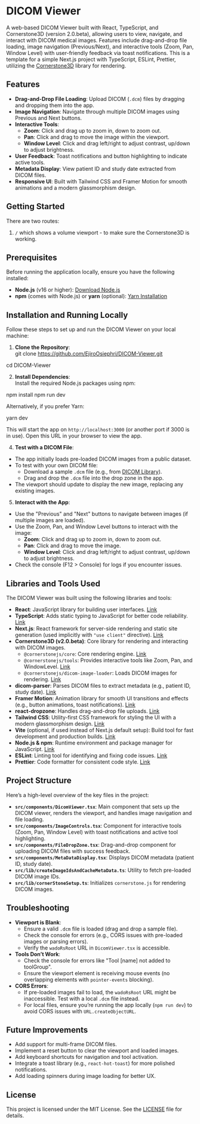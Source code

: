 # DICOM Viewer

A web-based DICOM Viewer built with React, TypeScript, and Cornerstone3D (version 2.0.beta), allowing users to view, navigate, and interact with DICOM medical images. Features include drag-and-drop file loading, image navigation (Previous/Next), and interactive tools (Zoom, Pan, Window Level) with user-friendly feedback via toast notifications. This is a template for a simple Next.js project with TypeScript, ESLint, Prettier, utilizing the [Cornerstone3D](https://github.com/cornerstonejs/cornerstone3D-beta) library for rendering.

## Features

- **Drag-and-Drop File Loading**: Upload DICOM (`.dcm`) files by dragging and dropping them into the app.
- **Image Navigation**: Navigate through multiple DICOM images using Previous and Next buttons.
- **Interactive Tools**:
  - **Zoom**: Click and drag up to zoom in, down to zoom out.
  - **Pan**: Click and drag to move the image within the viewport.
  - **Window Level**: Click and drag left/right to adjust contrast, up/down to adjust brightness.
- **User Feedback**: Toast notifications and button highlighting to indicate active tools.
- **Metadata Display**: View patient ID and study date extracted from DICOM files.
- **Responsive UI**: Built with Tailwind CSS and Framer Motion for smooth animations and a modern glassmorphism design.

## Getting Started

There are two routes:

1. `/` which shows a volume viewport - to make sure the Cornerstone3D is working.

## Prerequisites

Before running the application locally, ensure you have the following installed:

- **Node.js** (v16 or higher): [Download Node.js](https://nodejs.org/)
- **npm** (comes with Node.js) or **yarn** (optional): [Yarn Installation](https://yarnpkg.com/getting-started/install)

## Installation and Running Locally

Follow these steps to set up and run the DICOM Viewer on your local machine:

1. **Clone the Repository**:  
   git clone https://github.com/EjiroOsiephri/DICOM-Viewer.git

cd DICOM-Viewer

2. **Install Dependencies**:  
   Install the required Node.js packages using npm:

npm install
npm run dev

Alternatively, if you prefer Yarn:

yarn dev

This will start the app on `http://localhost:3000` (or another port if 3000 is in use). Open this URL in your browser to view the app.

4. **Test with a DICOM File**:

- The app initially loads pre-loaded DICOM images from a public dataset.
- To test with your own DICOM file:
  - Download a sample `.dcm` file (e.g., from [DICOM Library](https://www.dicomlibrary.com/)).
  - Drag and drop the `.dcm` file into the drop zone in the app.
- The viewport should update to display the new image, replacing any existing images.

5. **Interact with the App**:

- Use the "Previous" and "Next" buttons to navigate between images (if multiple images are loaded).
- Use the Zoom, Pan, and Window Level buttons to interact with the image:
  - **Zoom**: Click and drag up to zoom in, down to zoom out.
  - **Pan**: Click and drag to move the image.
  - **Window Level**: Click and drag left/right to adjust contrast, up/down to adjust brightness.
- Check the console (F12 > Console) for logs if you encounter issues.

## Libraries and Tools Used

The DICOM Viewer was built using the following libraries and tools:

- **React**: JavaScript library for building user interfaces. [Link](https://reactjs.org/)
- **TypeScript**: Adds static typing to JavaScript for better code reliability. [Link](https://www.typescriptlang.org/)
- **Next.js**: React framework for server-side rendering and static site generation (used implicitly with `"use client"` directive). [Link](https://nextjs.org/)
- **Cornerstone3D (v2.0.beta)**: Core library for rendering and interacting with DICOM images.
  - `@cornerstonejs/core`: Core rendering engine. [Link](https://www.cornerstonejs.org/)
  - `@cornerstonejs/tools`: Provides interactive tools like Zoom, Pan, and WindowLevel. [Link](https://www.cornerstonejs.org/)
  - `@cornerstonejs/dicom-image-loader`: Loads DICOM images for rendering. [Link](https://www.cornerstonejs.org/)
- **dicom-parser**: Parses DICOM files to extract metadata (e.g., patient ID, study date). [Link](https://github.com/cornerstonejs/dicom-parser)
- **Framer Motion**: Animation library for smooth UI transitions and effects (e.g., button animations, toast notifications). [Link](https://www.framer.com/motion/)
- **react-dropzone**: Handles drag-and-drop file uploads. [Link](https://react-dropzone.js.org/)
- **Tailwind CSS**: Utility-first CSS framework for styling the UI with a modern glassmorphism design. [Link](https://tailwindcss.com/)
- **Vite** (optional, if used instead of Next.js default setup): Build tool for fast development and production builds. [Link](https://vitejs.dev/)
- **Node.js & npm**: Runtime environment and package manager for JavaScript. [Link](https://nodejs.org/)
- **ESLint**: Linting tool for identifying and fixing code issues. [Link](https://eslint.org/)
- **Prettier**: Code formatter for consistent code style. [Link](https://prettier.io/)

## Project Structure

Here’s a high-level overview of the key files in the project:

- **`src/components/DicomViewer.tsx`**: Main component that sets up the DICOM viewer, renders the viewport, and handles image navigation and file loading.
- **`src/components/ImageControls.tsx`**: Component for interactive tools (Zoom, Pan, Window Level) with toast notifications and active tool highlighting.
- **`src/components/FileDropZone.tsx`**: Drag-and-drop component for uploading DICOM files with success feedback.
- **`src/components/MetaDataDisplay.tsx`**: Displays DICOM metadata (patient ID, study date).
- **`src/lib/createImageIdsAndCacheMetaData.ts`**: Utility to fetch pre-loaded DICOM image IDs.
- **`src/lib/cornerStoneSetup.ts`**: Initializes `cornerstone.js` for rendering DICOM images.

## Troubleshooting

- **Viewport is Blank**:
  - Ensure a valid `.dcm` file is loaded (drag and drop a sample file).
  - Check the console for errors (e.g., CORS issues with pre-loaded images or parsing errors).
  - Verify the `wadoRsRoot` URL in `DicomViewer.tsx` is accessible.
- **Tools Don’t Work**:
  - Check the console for errors like "Tool [name] not added to toolGroup".
  - Ensure the viewport element is receiving mouse events (no overlapping elements with `pointer-events` blocking).
- **CORS Errors**:
  - If pre-loaded images fail to load, the `wadoRsRoot` URL might be inaccessible. Test with a local `.dcm` file instead.
  - For local files, ensure you’re running the app locally (`npm run dev`) to avoid CORS issues with `URL.createObjectURL`.

## Future Improvements

- Add support for multi-frame DICOM files.
- Implement a reset button to clear the viewport and loaded images.
- Add keyboard shortcuts for navigation and tool activation.
- Integrate a toast library (e.g., `react-hot-toast`) for more polished notifications.
- Add loading spinners during image loading for better UX.

## License

This project is licensed under the MIT License. See the [LICENSE](LICENSE) file for details.
